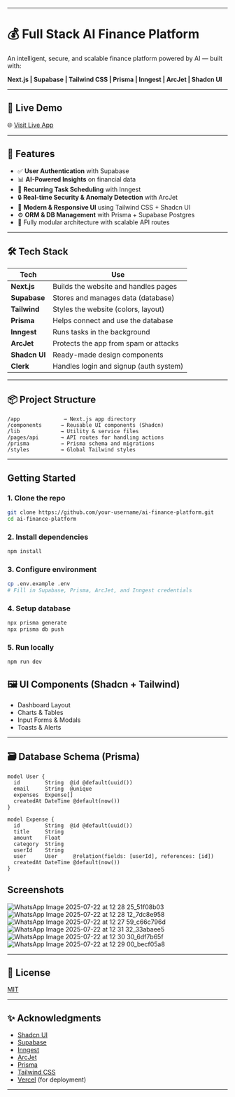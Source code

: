 
---

# 💰 Full Stack AI Finance Platform 

An intelligent, secure, and scalable finance platform powered by AI — built with:

**Next.js | Supabase | Tailwind CSS | Prisma | Inngest | ArcJet | Shadcn UI**

---

## 🚀 Live Demo

🌐 [Visit Live App](https://finexa-aditi-bakshis-projects.vercel.app/)

---

## 🧠 Features

* ✅ **User Authentication** with Supabase
* 📊 **AI-Powered Insights** on financial data
* 📅 **Recurring Task Scheduling** with Inngest
* 🔒 **Real-time Security & Anomaly Detection** with ArcJet
* 🎨 **Modern & Responsive UI** using Tailwind CSS + Shadcn UI
* ⚙️ **ORM & DB Management** with Prisma + Supabase Postgres
* 🧩 Fully modular architecture with scalable API routes

---

## 🛠️ Tech Stack

| Tech          | Use                                    |
| ------------- | -------------------------------------- |
| **Next.js**   | Builds the website and handles pages   |
| **Supabase**  | Stores and manages data (database)     |
| **Tailwind**  | Styles the website (colors, layout)    |
| **Prisma**    | Helps connect and use the database     |
| **Inngest**   | Runs tasks in the background           |
| **ArcJet**    | Protects the app from spam or attacks  |
| **Shadcn UI** | Ready-made design components           |
| **Clerk**     | Handles login and signup (auth system) |


---

## 📦 Project Structure

```
/app              → Next.js app directory
/components      → Reusable UI components (Shadcn)
/lib             → Utility & service files
/pages/api       → API routes for handling actions
/prisma          → Prisma schema and migrations
/styles          → Global Tailwind styles
```

---

##  Getting Started

### 1. Clone the repo

```bash
git clone https://github.com/your-username/ai-finance-platform.git
cd ai-finance-platform
```

### 2. Install dependencies

```bash
npm install
```

### 3. Configure environment

```bash
cp .env.example .env
# Fill in Supabase, Prisma, ArcJet, and Inngest credentials
```

### 4. Setup database

```bash
npx prisma generate
npx prisma db push
```

### 5. Run locally

```bash
npm run dev
```

## 🖼️ UI Components (Shadcn + Tailwind)

* Dashboard Layout
* Charts & Tables
* Input Forms & Modals
* Toasts & Alerts

---

## 🗃️ Database Schema (Prisma)

```prisma
model User {
  id        String  @id @default(uuid())
  email     String  @unique
  expenses  Expense[]
  createdAt DateTime @default(now())
}

model Expense {
  id        String  @id @default(uuid())
  title     String
  amount    Float
  category  String
  userId    String
  user      User     @relation(fields: [userId], references: [id])
  createdAt DateTime @default(now())
}
```

## Screenshots

![WhatsApp Image 2025-07-22 at 12 28 25_51f08b03](https://github.com/user-attachments/assets/de0c2b90-9c0d-418a-aad4-fd2214128161)
![WhatsApp Image 2025-07-22 at 12 28 12_7dc8e958](https://github.com/user-attachments/assets/bc89f39c-d623-4d01-8924-9539b99164ba)
![WhatsApp Image 2025-07-22 at 12 27 59_c66c796d](https://github.com/user-attachments/assets/582babbe-2cd8-4a0e-8f7e-3f87afe97852)
![WhatsApp Image 2025-07-22 at 12 31 32_33abaee5](https://github.com/user-attachments/assets/2f6d77e9-ca30-4461-b95e-1f3ac53b8d39)
![WhatsApp Image 2025-07-22 at 12 30 30_6df7b65f](https://github.com/user-attachments/assets/134ab282-b0c0-4e3a-b1e2-2d5ef87f18de)
![WhatsApp Image 2025-07-22 at 12 29 00_becf05a8](https://github.com/user-attachments/assets/8a356741-d0f9-4932-b95d-89c7ecaa2f3e)


---


## 📄 License

[MIT](./LICENSE)

---

## ✨ Acknowledgments

* [Shadcn UI](https://ui.shadcn.dev/)
* [Supabase](https://supabase.io/)
* [Inngest](https://www.inngest.com/)
* [ArcJet](https://arcjet.com/)
* [Prisma](https://www.prisma.io/)
* [Tailwind CSS](https://tailwindcss.com/)
* [Vercel](https://vercel.com/) (for deployment)

---



